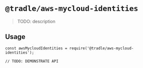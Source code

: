 # `@tradle/aws-mycloud-identities`

> TODO: description

## Usage

```
const awsMycloudIdentities = require('@tradle/aws-mycloud-identities');

// TODO: DEMONSTRATE API
```
